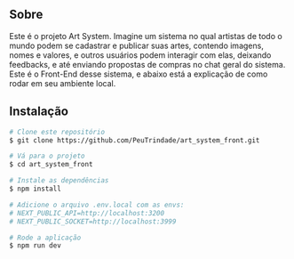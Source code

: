 ## Sobre

Este é o projeto Art System. Imagine um sistema no qual artistas de todo o mundo podem se cadastrar e publicar suas artes, contendo imagens, nomes e valores, e outros usuários podem interagir com elas, deixando feedbacks, e até enviando propostas de compras no chat geral do sistema. Este é o Front-End desse sistema, e abaixo está a explicação de como rodar em seu ambiente local.

## Instalação

```bash
# Clone este repositório
$ git clone https://github.com/PeuTrindade/art_system_front.git

# Vá para o projeto
$ cd art_system_front

# Instale as dependências
$ npm install

# Adicione o arquivo .env.local com as envs:
# NEXT_PUBLIC_API=http://localhost:3200
# NEXT_PUBLIC_SOCKET=http://localhost:3999

# Rode a aplicação
$ npm run dev
```


